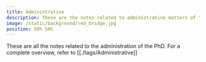```yaml
---
title: Administrative
description: These are the notes related to administrative matters of the PhD
image: /static/background/red_bridge.jpg
position: 50% 50%
---
```


These are all the notes related to the administration of the PhD.
For a complete overview, refer to [[./tags/Administrative]]

